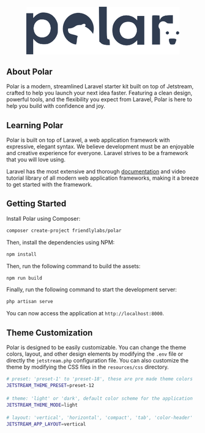 <p align="center"><a href="https://github.com/ibnsultan/polar" target="_blank"><img src="https://raw.githubusercontent.com/ibnsultan/polar/7ca21756a4f37072a8a5e714cf1488ed60487187/public/assets/images/logo-dark.svg" width="400" alt="Laravel Logo"></a></p>

## About Polar

Polar is a modern, streamlined Laravel starter kit built on top of Jetstream, crafted to help you launch your next idea faster. Featuring a clean design, powerful tools, and the flexibility you expect from Laravel, Polar is here to help you build with confidence and joy.

## Learning Polar

Polar is built on top of Laravel, a web application framework with expressive, elegant syntax. We believe development must be an enjoyable and creative experience for everyone. Laravel strives to be a framework that you will love using.

Laravel has the most extensive and thorough [documentation](https://laravel.com/docs) and video tutorial library of all modern web application frameworks, making it a breeze to get started with the framework.

## Getting Started

Install Polar using Composer:

```bash
composer create-project friendlylabs/polar
```

Then, install the dependencies using NPM:

```bash
npm install
```
Then, run the following command to build the assets:

```bash
npm run build
```

Finally, run the following command to start the development server:

```bash
php artisan serve
```
You can now access the application at `http://localhost:8000`.

## Theme Customization
Polar is designed to be easily customizable. You can change the theme colors, layout, and other design elements by modifying the `.env` file or directly the `jetstream.php` configuration file. You can also customize the theme by modifying the CSS files in the `resources/css` directory.

```bash
# preset: 'preset-1' to 'preset-18', these are pre made theme colors
JETSTREAM_THEME_PRESET=preset-12

# theme: 'light' or 'dark', default color scheme for the application
JETSTREAM_THEME_MODE=light

# layout: 'vertical', 'horizontal', 'compact', 'tab', 'color-header'
JETSTREAM_APP_LAYOUT=vertical
```